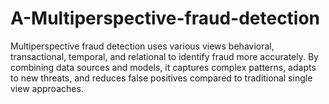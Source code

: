 # A-Multiperspective-fraud-detection
Multiperspective fraud detection uses various views behavioral, transactional, temporal, and relational to identify fraud more accurately. By combining data sources and models, it captures complex patterns, adapts to new threats, and reduces false positives compared to traditional single view approaches.
